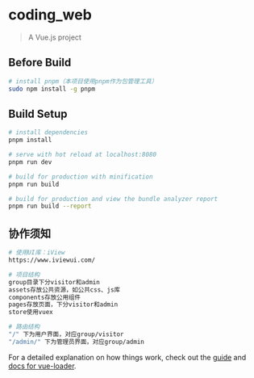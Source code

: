 # coding_web

> A Vue.js project

## Before Build
```bash
# install pnpm（本项目使用pnpm作为包管理工具）
sudo npm install -g pnpm
```

## Build Setup

``` bash
# install dependencies
pnpm install

# serve with hot reload at localhost:8080
pnpm run dev

# build for production with minification
pnpm run build

# build for production and view the bundle analyzer report
pnpm run build --report
```
## 协作须知
```bash
# 使用UI库：iView
https://www.iviewui.com/

# 项目结构
group目录下分visitor和admin
assets存放公共资源，如公共css、js库
components存放公用组件
pages存放页面，下分visitor和admin
store使用vuex

# 路由结构
"/" 下为用户界面，对应group/visitor
"/admin/" 下为管理员界面，对应group/admin
```

For a detailed explanation on how things work, check out the [guide](http://vuejs-templates.github.io/webpack/) and [docs for vue-loader](http://vuejs.github.io/vue-loader).
